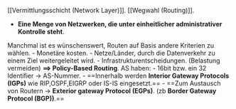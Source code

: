 [[Vermittlungsschicht (Network Layer)]].
[[Wegwahl (Routing)]].

 - **Eine Menge von Netzwerken, die unter einheitlicher administrativer Kontrolle steht**.

Manchmal ist es wünschenswert, Routen auf Basis andere Kriterien zu wählen.
	- Monetäre kosten.
	- Netze/Länder, durch die Datenverkehr zu einem Ziel weitergeleitet wird.
	- Infrastrukturentscheidungen. (Belastung vermeiden)
 **==> Policy-Based Routing**.
 AS haben:
	 - 16bit bzw. ein 32 Identifier -> AS-Nummer.
	 - ==Innerhalb werden **Interior Gateway Protocols (IGPs)** wie RIP,OSPF,EIGRP oder IS-IS eingesetzt.==
	 - ==Zum Austausch von Routern -> **Exterior gateway Protocol (EGPs)**. (zb **Border Gateway Protocol (BGP))**.==


